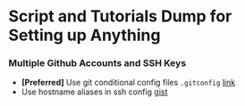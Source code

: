 # Script and Tutorials Dump for Setting up Anything


### Multiple Github Accounts and SSH Keys

* **[Preferred]** Use git conditional config files `.gitconfig` [link](https://stackoverflow.com/questions/8801729/is-it-possible-to-have-different-git-configuration-for-different-projects)
* Use hostname aliases in ssh config [gist](https://gist.github.com/ywang512/e0f6208f41bb07c260a14f3917460309)


